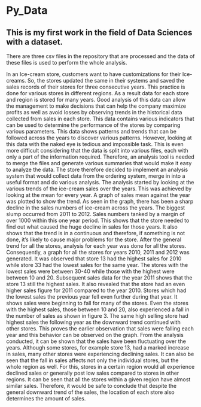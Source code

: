 # Py_Data
## This is my first work in the field of Data Sciences with a dataset.
There are three csv files in the repository that are processed and the data of these files is used to perform the whole analysis.

In an Ice-cream store, customers want to have customizations for their Ice-creams. So, the stores updated the same in their systems and saved the sales records of their stores for three consecutive years. This practice is done for various stores in different regions. As a result data for each store and region is stored for many years. Good analysis of this data can allow the management to make decisions that can help the company maximize profits as well as avoid losses by observing trends in the historical data collected from sales in each store. This data contains various indicators that can be used to determine the performance of the stores by comparing various parameters.
This data shows patterns and trends that can be followed across the years to discover various patterns.  However, looking at this data with the naked eye is tedious and impossible task. This is even more difficult considering that the data is split into various files, each with only a part of the information required. Therefore, an analysis tool is needed to merge the files and generate various summaries that would make it easy to analyze the data. The store therefore decided to implement an analysis system that would collect data from the ordering system, merge in into a useful format and do various analysis. 
The analysis started by looking at the various trends of the ice-cream sales over the years. This was achieved by looking at the mean for every year. A graph of sales mean against the year was plotted to show the trend.  As seen in the graph, there has been a sharp decline in the sales numbers of ice-cream across the years. The biggest slump occurred from 2011 to 2012. Sales numbers tanked by a margin of over 1000 within this one year period. This shows that the store needed to find out what caused the huge decline in sales for those years. It also shows that the trend is in a continuous and therefore, if something is not done, it’s likely to cause major problems for the store.
After the general trend for all the stores, analysis for each year was done for all the stores. Consequently, a graph for all the stores for years 2010, 2011 and 2012 was generated. It was observed that store 13 had the highest sales for 2010 while store 33 had the lowest sales for the same year. The stores with the lowest sales were between 30-40 while those with the highest were between 10 and 20. 
Subsequent sales data for the year 2011 shows that the store 13 still the highest sales. It also revealed that the store had an even higher sales figure for 2011 compared to the year 2010. Stores which had the lowest sales the previous year fell even further during that year. It shows sales were beginning to fall for many of the stores. Even the stores with the highest sales, those between 10 and 20, also experienced a fall in the number of sales as shown in figure 3. The same high selling store had highest sales the following year as the downward trend continued with other stores. This proves the earlier observation that sales were falling each year and this behavior can be observed on the graph.
From the analysis conducted, it can be shown that the sales have been fluctuating over the years. Although some stores, for example store 13, had a marked increase in sales, many other stores were experiencing declining sales. It can also be seen that the fall in sales affects not only the individual stores, but the whole region as well. For this, stores in a certain region would all experience declined sales or generally post low sales compared to stores in other regions. It can be seen that all the stores within a given region have almost similar sales. Therefore, it would be safe to conclude that despite the general downward trend of the sales, the location of each store also determines the amount of sales. 
